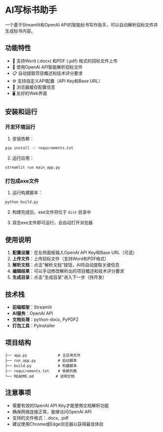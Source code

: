 # AI写标书助手

一个基于Streamlit和OpenAI API的智能标书写作助手，可以自动解析招标文件并生成标书内容。

## 功能特性

- 📄 支持Word (.docx) 和PDF (.pdf) 格式的招标文件上传
- 🤖 使用OpenAI API智能解析招标文件
- 📋 自动提取项目概述和技术评分要求
- ⚙️ 支持自定义API配置（API Key和Base URL）
- 💾 浏览器缓存配置信息
- 🖥️ 友好的Web界面

## 安装和运行

### 开发环境运行

1. 安装依赖：
```bash
pip install -r requirements.txt
```

2. 运行应用：
```bash
streamlit run main_app.py
```

### 打包成exe文件

1. 运行构建脚本：
```bash
python build.py
```

2. 构建完成后，exe文件将位于 `dist` 目录中

3. 双击exe文件即可运行，会自动打开浏览器

## 使用说明

1. **配置设置**：在左侧面板输入OpenAI API Key和Base URL（可选）
2. **上传文件**：上传招标文件（支持Word和PDF格式）
3. **解析文档**：点击"解析文档"按钮，AI将自动提取关键信息
4. **编辑结果**：可以手动修改解析出的项目概述和技术评分要求
5. **生成目录**：点击"生成目录"进入下一步（待开发）

## 技术栈

- **前端框架**：Streamlit
- **AI服务**：OpenAI API
- **文档处理**：python-docx, PyPDF2
- **打包工具**：PyInstaller

## 项目结构

```
├── app.py              # 主应用文件
├── run_app.py          # 启动脚本
├── build.py            # 构建脚本
├── requirements.txt    # 依赖列表
└── README.md          # 说明文档
```

## 注意事项

- 需要有效的OpenAI API Key才能使用文档解析功能
- 确保网络连接正常，能够访问OpenAI API
- 支持的文件格式：.docx, .pdf
- 建议使用Chrome或Edge浏览器以获得最佳体验